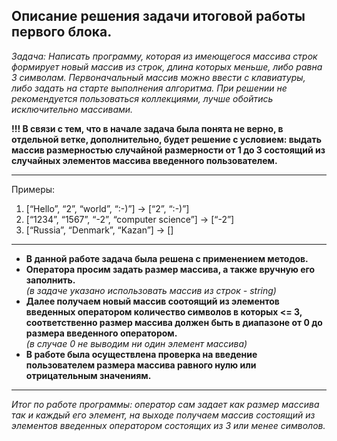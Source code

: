 ## **Описание решения задачи итоговой работы первого блока.**

*Задача: Написать программу, которая из имеющегося массива строк формирует новый массив из строк, длина которых меньше, либо равна 3 символам. Первоначальный массив можно ввести с клавиатуры, либо задать на старте выполнения алгоритма. При решении не рекомендуется пользоваться коллекциями, лучше обойтись исключительно массивами.*

**!!! В связи с тем, что в начале задача была понята не верно, в отдельной ветке, дополнительно, будет решение с условием: выдать массив размерностью случайной размерности от 1 до 3 состоящий из случайных элементов массива введенного пользователем.**
***
  
Примеры:  
1. [“Hello”, “2”, “world”, “:-)”] → [“2”, “:-)”]  
2. [“1234”, “1567”, “-2”, “computer science”] → [“-2”]  
3. [“Russia”, “Denmark”, “Kazan”] → []

***
* **В данной работе задача была решена с применением методов.**
* **Оператора просим задать размер массива, а также вручную его заполнить.**  
*(в задаче указано использовать массив из строк - string)*
* **Далее получаем новый массив соотоящий из элементов введенных оператором количество символов в которых <= 3, соответственно размер массива должен быть в диапазоне от 0 до размера введенного оператором.**  
*(в случае 0 не выводим ни один элемент массива)*
* **В работе была осуществлена проверка на введение пользователем размера массива равного нулю или отрицательным значениям.**
***

*Итог по работе программы: оператор сам задает как размер массива так и каждый его элемент, на выходе получаем массив состоящий из элементов введенных оператором состоящих из 3 или менее символов.*
